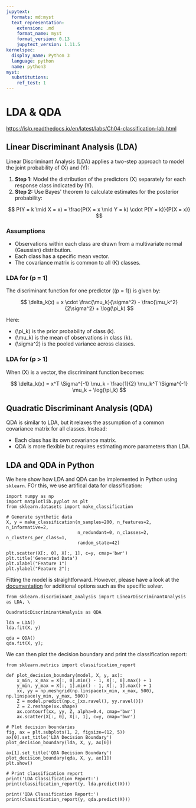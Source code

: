 ```yaml
---
jupytext:
  formats: md:myst
  text_representation:
    extension: .md
    format_name: myst
    format_version: 0.13
    jupytext_version: 1.11.5
kernelspec:
  display_name: Python 3
  language: python
  name: python3
myst:
  substitutions:
    ref_test: 1
---
```


# <i class="fa-solid fa-divide"></i> LDA & QDA

https://islp.readthedocs.io/en/latest/labs/Ch04-classification-lab.html


## Linear Discriminant Analysis (LDA)

Linear Discriminant Analysis (LDA) applies a two-step approach to model the joint probability of \(X\) and \(Y\):

1. **Step 1:** Model the distribution of the predictors \(X\) separately for each response class indicated by \(Y\).
2. **Step 2:** Use Bayes' theorem to calculate estimates for the posterior probability:

$$
P(Y = k \mid X = x) = \frac{P(X = x \mid Y = k) \cdot P(Y = k)}{P(X = x)}
$$


### Assumptions
- Observations within each class are drawn from a multivariate normal (Gaussian) distribution.
- Each class has a specific mean vector.
- The covariance matrix is common to all \(K\) classes.


### LDA for \(p = 1\)
The discriminant function for one predictor (\(p = 1\)) is given by:

$$
\delta_k(x) = x \cdot \frac{\mu_k}{\sigma^2} - \frac{\mu_k^2}{2\sigma^2} + \log(\pi_k)
$$

Here:
- \(\pi_k\) is the prior probability of class \(k\).
- \(\mu_k\) is the mean of observations in class \(k\).
- \(\sigma^2\) is the pooled variance across classes.


### LDA for \(p > 1\)
When \(X\) is a vector, the discriminant function becomes:

$$
\delta_k(x) = x^T \Sigma^{-1} \mu_k - \frac{1}{2} \mu_k^T \Sigma^{-1} \mu_k + \log(\pi_k)
$$


## Quadratic Discriminant Analysis (QDA)

QDA is similar to LDA, but it relaxes the assumption of a common covariance matrix for all classes. Instead:
- Each class has its own covariance matrix.
- QDA is more flexible but requires estimating more parameters than LDA.


## LDA and QDA in Python

We here show how LDA and QDA can be implemented in Python using `sklearn`. FOr this, we use artifical data for classification:

```{code-cell} ipython3
import numpy as np
import matplotlib.pyplot as plt
from sklearn.datasets import make_classification

# Generate synthetic data
X, y = make_classification(n_samples=200, n_features=2, n_informative=2, 
                           n_redundant=0, n_classes=2, n_clusters_per_class=1, 
                           random_state=42)

plt.scatter(X[:, 0], X[:, 1], c=y, cmap='bwr')
plt.title('Generated Data')
plt.xlabel("Feature 1")
plt.ylabel("Feature 2");
```

Fitting the model is straightforward. However, please have a look at the [documentation](https://scikit-learn.org/stable/api/sklearn.discriminant_analysis.html) for additional options such as the specific solver.

```{code-cell} ipython3
from sklearn.discriminant_analysis import LinearDiscriminantAnalysis as LDA, \
                                          QuadraticDiscriminantAnalysis as QDA

lda = LDA()
lda.fit(X, y)

qda = QDA()
qda.fit(X, y);
```

We can then plot the decision boundary and print the classification report:

```{code-cell} ipython3
from sklearn.metrics import classification_report

def plot_decision_boundary(model, X, y, ax):
    x_min, x_max = X[:, 0].min() - 1, X[:, 0].max() + 1
    y_min, y_max = X[:, 1].min() - 1, X[:, 1].max() + 1
    xx, yy = np.meshgrid(np.linspace(x_min, x_max, 500), np.linspace(y_min, y_max, 500))
    Z = model.predict(np.c_[xx.ravel(), yy.ravel()])
    Z = Z.reshape(xx.shape)
    ax.contourf(xx, yy, Z, alpha=0.4, cmap='bwr')
    ax.scatter(X[:, 0], X[:, 1], c=y, cmap='bwr')

# Plot decision boundaries
fig, ax = plt.subplots(1, 2, figsize=(12, 5))
ax[0].set_title('LDA Decision Boundary')
plot_decision_boundary(lda, X, y, ax[0])

ax[1].set_title('QDA Decision Boundary')
plot_decision_boundary(qda, X, y, ax[1])
plt.show()

# Print classification report
print('LDA Classification Report:')
print(classification_report(y, lda.predict(X)))

print('QDA Classification Report:')
print(classification_report(y, qda.predict(X)))
```